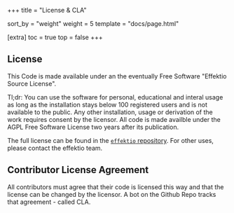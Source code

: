 +++
title = "License & CLA"

sort_by = "weight"
weight = 5
template = "docs/page.html"

[extra]
toc = true
top = false
+++

## License

This Code is made available under an the eventually Free Software "Effektio Source License".

Tl;dr: You can use the software for personal, educational and interal usage as long as the installation stays below 100 registered users and is not available to the public. Any other installation, usage or derivation of the work requires consent by the licensor. All code is made availble under the AGPL Free Software License two years after its publication.

The full license can be found in the [`effektio` repository](https://github.com/effektio/effektio/blob/main/LICENSE.txt). For other uses, please contact the effektio team.

## Contributor License Agreement

All contributors must agree that their code is licensed this way and that the license can be changed by the licensor. A bot on the Github Repo tracks that agreement - called CLA.